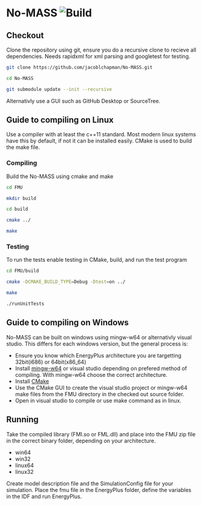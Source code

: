# No-MASS ![Build](https://magnum.travis-ci.com/jacoblchapman/No-MASS.svg?token=hNH6EHukhSBPUpNQNYH3&branch=Master "build")

## Checkout

Clone the repository using git, ensure you do a recursive clone to recieve all dependencies.
Needs rapidxml for xml parsing and googletest for testing.

```sh
git clone https://github.com/jacoblchapman/No-MASS.git

cd No-MASS

git submodule update --init --recursive

```

Alternativly use a GUI such as GitHub Desktop or SourceTree.


## Guide to compiling on Linux

Use a compiler with at least the c++11 standard. Most modern linux systems have this by default, if not it can be installed easily.
CMake is used to build the make file.

### Compiling

Build the No-MASS using cmake and make

```sh
cd FMU

mkdir build

cd build

cmake ../

make
```

### Testing

To run the tests enable testing in CMake, build, and run the test program

```sh
cd FMU/build

cmake -DCMAKE_BUILD_TYPE=Debug -Dtest=on ../

make

./runUnitTests
```


## Guide to compiling on Windows

No-MASS can be built on windows using mingw-w64 or alternativly visual studio. This differs for each windows version, but the general process is:
- Ensure you know which EnergyPlus architecture you are targetting 32bit(i686) or 64bit(x86_64)
- Install [mingw-w64](http://sourceforge.net/projects/mingw-w64/files/Toolchains%20targetting%20Win32/Personal%20Builds/mingw-builds/installer/) or visual studio depending on prefered method of compiling. With mingw-w64 choose the correct architecture.
- Install [CMake](https://cmake.org/download/)
- Use the CMake GUI to create the visual studio project or mingw-w64 make files from the FMU directory in the checked out source folder.
- Open in visual studio to compile or use make command as in linux.


## Running

Take the compiled library (FMI.so or FML.dll) and place into the FMU zip file in the correct binary folder, depending on your architecture.
- win64
- win32
- linux64
- linux32

Create model description file and the SimulationConfig file for your simulation.
Place the fmu file in the EnergyPlus folder, define the variables in the IDF and run EnergyPlus.

